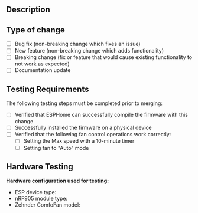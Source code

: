 ## Description

<!-- Describe the changes introduced by this PR -->

## Type of change

- [ ] Bug fix (non-breaking change which fixes an issue)
- [ ] New feature (non-breaking change which adds functionality)
- [ ] Breaking change (fix or feature that would cause existing functionality to not work as expected)
- [ ] Documentation update

## Testing Requirements

The following testing steps must be completed prior to merging:

- [ ] Verified that ESPHome can successfully compile the firmware with this change
- [ ] Successfully installed the firmware on a physical device
- [ ] Verified that the following fan control operations work correctly:
  - [ ] Setting the Max speed with a 10-minute timer
  - [ ] Setting fan to "Auto" mode

## Hardware Testing

<!-- Describe the hardware setup used for testing this change -->

**Hardware configuration used for testing:**
- ESP device type: <!-- e.g., ESP32-WROOM-32 -->
- nRF905 module type: <!-- e.g., Generic nRF905 module -->
- Zehnder ComfoFan model: <!-- e.g., ComfoFan S -->
